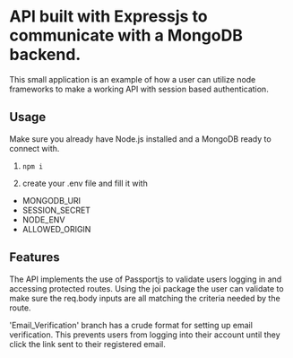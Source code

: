 
# API built with Expressjs to communicate with a MongoDB backend.

This small application is an example of how a user can utilize node frameworks to make a working API with session based authentication.




## Usage
Make sure you already have Node.js installed and a MongoDB ready to connect with.

1.     npm i 
2.   create your .env file and fill it with 
- MONGODB_URI
- SESSION_SECRET
- NODE_ENV
- ALLOWED_ORIGIN

## Features
The API implements the use of Passportjs to validate users logging in and accessing protected routes. Using the joi package the user can validate to make  sure the req.body inputs are all matching the criteria needed by the route. 

'Email_Verification' branch has a crude format for setting up email verification. This prevents users from logging into their account until they click the link sent to their registered email.
